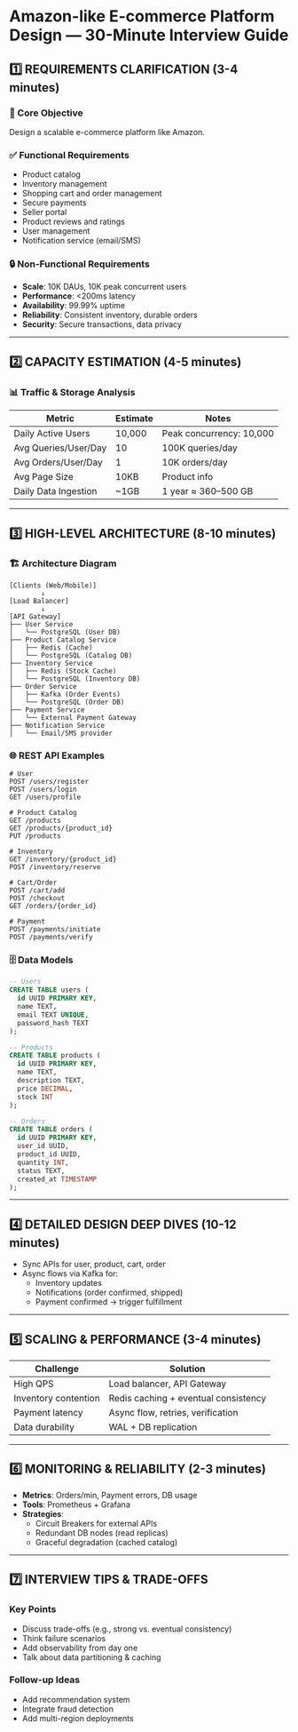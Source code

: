 # Amazon-like E-commerce Platform Design — 30-Minute Interview Guide

## 1️⃣ REQUIREMENTS CLARIFICATION (3-4 minutes)

### 🎯 Core Objective

Design a scalable e-commerce platform like Amazon.

### ✅ Functional Requirements

- Product catalog
- Inventory management
- Shopping cart and order management
- Secure payments
- Seller portal
- Product reviews and ratings
- User management
- Notification service (email/SMS)

### 🔒 Non-Functional Requirements

- **Scale**: 10K DAUs, 10K peak concurrent users
- **Performance**: <200ms latency
- **Availability**: 99.99% uptime
- **Reliability**: Consistent inventory, durable orders
- **Security**: Secure transactions, data privacy

---

## 2️⃣ CAPACITY ESTIMATION (4-5 minutes)

### 📊 Traffic & Storage Analysis

| Metric               | Estimate | Notes                    |
| -------------------- | -------- | ------------------------ |
| Daily Active Users   | 10,000   | Peak concurrency: 10,000 |
| Avg Queries/User/Day | 10       | 100K queries/day         |
| Avg Orders/User/Day  | 1        | 10K orders/day           |
| Avg Page Size        | 10KB     | Product info             |
| Daily Data Ingestion | ~1GB     | 1 year ≈ 360–500 GB    |

---

## 3️⃣ HIGH-LEVEL ARCHITECTURE (8-10 minutes)

### 🏗️ Architecture Diagram

```text
[Clients (Web/Mobile)]
        ↓
[Load Balancer]
        ↓
[API Gateway]
├── User Service
│   └── PostgreSQL (User DB)
├── Product Catalog Service
│   ├── Redis (Cache)
│   └── PostgreSQL (Catalog DB)
├── Inventory Service
│   ├── Redis (Stock Cache)
│   └── PostgreSQL (Inventory DB)
├── Order Service
│   ├── Kafka (Order Events)
│   └── PostgreSQL (Order DB)
├── Payment Service
│   └── External Payment Gateway
├── Notification Service
│   └── Email/SMS provider
```

### 🌐 REST API Examples

```http
# User
POST /users/register
POST /users/login
GET /users/profile

# Product Catalog
GET /products
GET /products/{product_id}
PUT /products

# Inventory
GET /inventory/{product_id}
POST /inventory/reserve

# Cart/Order
POST /cart/add
POST /checkout
GET /orders/{order_id}

# Payment
POST /payments/initiate
POST /payments/verify
```

### 🗄️ Data Models

```sql
-- Users
CREATE TABLE users (
  id UUID PRIMARY KEY,
  name TEXT,
  email TEXT UNIQUE,
  password_hash TEXT
);

-- Products
CREATE TABLE products (
  id UUID PRIMARY KEY,
  name TEXT,
  description TEXT,
  price DECIMAL,
  stock INT
);

-- Orders
CREATE TABLE orders (
  id UUID PRIMARY KEY,
  user_id UUID,
  product_id UUID,
  quantity INT,
  status TEXT,
  created_at TIMESTAMP
);
```

---

## 4️⃣ DETAILED DESIGN DEEP DIVES (10-12 minutes)

- Sync APIs for user, product, cart, order
- Async flows via Kafka for:
  - Inventory updates
  - Notifications (order confirmed, shipped)
  - Payment confirmed → trigger fulfillment

---

## 5️⃣ SCALING & PERFORMANCE (3-4 minutes)

| Challenge            | Solution                             |
| -------------------- | ------------------------------------ |
| High QPS             | Load balancer, API Gateway           |
| Inventory contention | Redis caching + eventual consistency |
| Payment latency      | Async flow, retries, verification    |
| Data durability      | WAL + DB replication                 |

---

## 6️⃣ MONITORING & RELIABILITY (2-3 minutes)

- **Metrics**: Orders/min, Payment errors, DB usage
- **Tools**: Prometheus + Grafana
- **Strategies**:
  - Circuit Breakers for external APIs
  - Redundant DB nodes (read replicas)
  - Graceful degradation (cached catalog)

---

## 7️⃣ INTERVIEW TIPS & TRADE-OFFS

### Key Points

- Discuss trade-offs (e.g., strong vs. eventual consistency)
- Think failure scenarios
- Add observability from day one
- Talk about data partitioning & caching

### Follow-up Ideas

- Add recommendation system
- Integrate fraud detection
- Add multi-region deployments